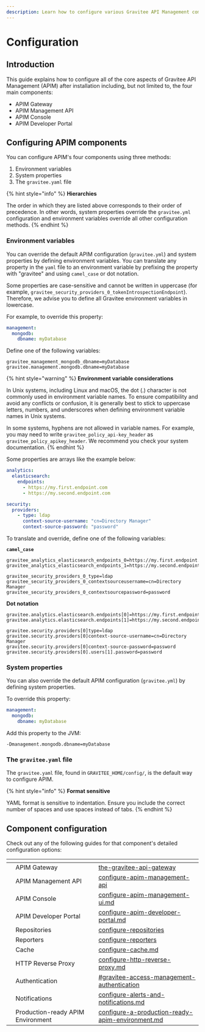 ```yaml
---
description: Learn how to configure various Gravitee API Management components
---
```


# Configuration

## Introduction

This guide explains how to configure all of the core aspects of Gravitee API Management (APIM) after installation including, but not limited to, the four main components:

* APIM Gateway
* APIM Management API
* APIM Console
* APIM Developer Portal

## Configuring APIM components

You can configure APIM's four components using three methods:

1. Environment variables
2. System properties
3. The `gravitee.yaml` file

{% hint style="info" %}
**Hierarchies**

The order in which they are listed above corresponds to their order of precedence. In other words, system properties override the `gravitee.yml` configuration and environment variables override all other configuration methods.
{% endhint %}

### Environment variables

You can override the default APIM configuration (`gravitee.yml`) and system properties by defining environment variables. You can translate any property in the `yaml` file to an environment variable by prefixing the property with "gravitee" and using `camel_case` or dot notation.

Some properties are case-sensitive and cannot be written in uppercase (for example, `gravitee_security_providers_0_tokenIntrospectionEndpoint`). Therefore, we advise you to define all Gravitee environment variables in lowercase.

For example, to override this property:

```yaml
management:
  mongodb:
    dbname: myDatabase
```

Define one of the following variables:

```
gravitee_management_mongodb_dbname=myDatabase
gravitee.management.mongodb.dbname=myDatabase
```

{% hint style="warning" %}
**Environment variable considerations**

In Unix systems, including Linux and macOS, the dot (.) character is not commonly used in environment variable names. To ensure compatibility and avoid any conflicts or confusion, it is generally best to stick to uppercase letters, numbers, and underscores when defining environment variable names in Unix systems.

In some systems, hyphens are not allowed in variable names. For example, you may need to write `gravitee_policy_api-key_header` as `gravitee_policy_apikey_header`. We recommend you check your system documentation.
{% endhint %}

Some properties are arrays like the example below:

```yaml
analytics:
  elasticsearch:
    endpoints:
      - https://my.first.endpoint.com
      - https://my.second.endpoint.com

security:
  providers:
    - type: ldap
      context-source-username: "cn=Directory Manager"
      context-source-password: "password"
```

To translate and override, define one of the following variables:

**`camel_case`**

```
gravitee_analytics_elasticsearch_endpoints_0=https://my.first.endpoint.com
gravitee_analytics_elasticsearch_endpoints_1=https://my.second.endpoint.com

gravitee_security_providers_0_type=ldap
gravitee_security_providers_0_contextsourceusername=cn=Directory Manager
gravitee_security_providers_0_contextsourcepassword=password
```

**Dot notation**

```
gravitee.analytics.elasticsearch.endpoints[0]=https://my.first.endpoint.com
gravitee.analytics.elasticsearch.endpoints[1]=https://my.second.endpoint.com

gravitee.security.providers[0]type=ldap
gravitee.security.providers[0]context-source-username=cn=Directory Manager
gravitee.security.providers[0]context-source-password=password
gravitee.security.providers[0].users[1].password=password
```

### System properties

You can also override the default APIM configuration (`gravitee.yml`) by defining system properties.

To override this property:

```yaml
management:
  mongodb:
    dbname: myDatabase
```

Add this property to the JVM:

```
-Dmanagement.mongodb.dbname=myDatabase
```

### The `gravitee.yaml` file

The `gravitee.yaml` file, found in `GRAVITEE_HOME/config/`, is the default way to configure APIM.

{% hint style="info" %}
**Format sensitive**

YAML format is sensitive to indentation. Ensure you include the correct number of spaces and use spaces instead of tabs.
{% endhint %}

## Component configuration

Check out any of the following guides for that component's detailed configuration options:

<table data-view="cards"><thead><tr><th></th><th></th><th></th><th data-hidden data-card-target data-type="content-ref"></th></tr></thead><tbody><tr><td></td><td>APIM Gateway</td><td></td><td><a href="the-gravitee-api-gateway/">the-gravitee-api-gateway</a></td></tr><tr><td></td><td>APIM Management API</td><td></td><td><a href="configure-apim-management-api/">configure-apim-management-api</a></td></tr><tr><td></td><td>APIM Console</td><td></td><td><a href="configure-apim-management-ui.md">configure-apim-management-ui.md</a></td></tr><tr><td></td><td>APIM Developer Portal</td><td></td><td><a href="configure-apim-developer-portal.md">configure-apim-developer-portal.md</a></td></tr><tr><td></td><td>Repositories</td><td></td><td><a href="configure-repositories/">configure-repositories</a></td></tr><tr><td></td><td>Reporters</td><td></td><td><a href="configure-reporters/">configure-reporters</a></td></tr><tr><td></td><td>Cache</td><td></td><td><a href="configure-cache.md">configure-cache.md</a></td></tr><tr><td></td><td>HTTP Reverse Proxy</td><td></td><td><a href="configure-http-reverse-proxy.md">configure-http-reverse-proxy.md</a></td></tr><tr><td></td><td>Authentication</td><td></td><td><a href="authentication-and-sso.md#gravitee-access-management-authentication">#gravitee-access-management-authentication</a></td></tr><tr><td></td><td>Notifications</td><td></td><td><a href="configure-alerts-and-notifications.md">configure-alerts-and-notifications.md</a></td></tr><tr><td></td><td>Production-ready APIM Environment</td><td></td><td><a href="configure-a-production-ready-apim-environment.md">configure-a-production-ready-apim-environment.md</a></td></tr></tbody></table>
